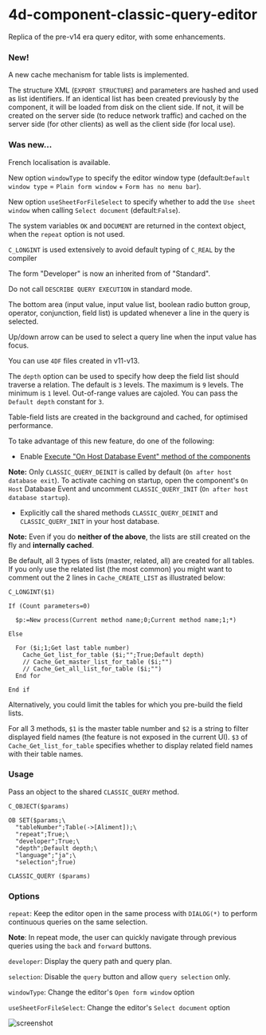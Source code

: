 # 4d-component-classic-query-editor
Replica of the pre-v14 era query editor, with some enhancements.

### New!

A new cache mechanism for table lists is implemented.

The structure XML (``EXPORT STRUCTURE``) and parameters are hashed and used as list identifiers. If an identical list has been created previously by the component, it will be loaded from disk on the client side. If not, it will be created on the server side (to reduce network traffic) and cached on the server side (for other clients) as well as the client side (for local use).

### Was new...

French localisation is available. 

New option ``windowType`` to specify the editor window type (default:``Default window type`` = ``Plain form window`` + ``Form has no menu bar``).  
 
New option ``useSheetForFileSelect`` to specify whether to add the ``Use sheet window`` when calling ``Select document`` (default:``False``).  

The system variables ``OK`` and ``DOCUMENT`` are returned in the context object, when the ``repeat`` option is not used. 

``C_LONGINT`` is used extensively to avoid default typing of ``C_REAL`` by the compiler  

The form "Developer" is now an inherited from of "Standard".

Do not call ``DESCRIBE QUERY EXECUTION`` in standard mode.

The bottom area (input value, input value list, boolean radio button group, operator, conjunction, field list) is updated whenever a line in the query is selected.

Up/down arrow can be used to select a query line when the input value has focus.

You can use ``4DF`` files created in v11-v13.

The ``depth`` option can be used to specify how deep the field list should traverse a relation. The default is ``3`` levels. The maximum is ``9`` levels. The minimum is ``1`` level. Out-of-range values are cajoled. You can pass the ``Default depth`` constant for ``3``.

Table-field lists are created in the background and cached, for optimised performance.

To take advantage of this new feature, do one of the following:

* Enable [Execute "On Host Database Event" method of the components](http://doc.4d.com/4Dv15/4D/15.3/Security-page.300-3162580.en.html)

**Note:** Only ``CLASSIC_QUERY_DEINIT`` is called by default (``On after host database exit``). To activate caching on startup, open the component's ``On Host`` Database Event and uncomment ``CLASSIC_QUERY_INIT`` (``On after host database startup``).

* Explicitly call the shared methods ``CLASSIC_QUERY_DEINIT`` and ``CLASSIC_QUERY_INIT`` in your host database.

**Note:** Even if you do __neither of the above__, the lists are still created on the fly and __internally cached__. 

Be default, all 3 types of lists (master, related, all) are created for all tables. If you only use the related list (the most common) you might want to comment out the 2 lines in ``Cache_CREATE_LIST`` as illustrated below:

```
C_LONGINT($1)

If (Count parameters=0)

  $p:=New process(Current method name;0;Current method name;1;*)

Else 

  For ($i;1;Get last table number)
    Cache_Get_list_for_table ($i;"";True;Default depth)
    // Cache_Get_master_list_for_table ($i;"")
    // Cache_Get_all_list_for_table ($i;"")
  End for 

End if 
```

Alternatively, you could limit the tables for which you pre-build the field lists.

For all 3 methods, ``$1`` is the master table number and ``$2`` is a string to filter displayed field names (the feature is not exposed in the current UI). ``$3`` of ``Cache_Get_list_for_table`` specifies whether to display related field names with their table names.

### Usage

Pass an object to the shared ``CLASSIC_QUERY`` method.

```
C_OBJECT($params)

OB SET($params;\
  "tableNumber";Table(->[Aliment]);\
  "repeat";True;\
  "developer";True;\
  "depth";Default depth;\
  "language";"ja";\
  "selection";True)

CLASSIC_QUERY ($params)
```

### Options

``repeat``: Keep the editor open in the same process with ``DIALOG(*)`` to perform continuous queries on the same selection.

**Note**: In repeat mode, the user can quickly navigate through previous queries using the ``back`` and ``forward`` buttons.

``developer``: Display the query path and query plan.

``selection``: Disable the ``query`` button and allow ``query selection`` only.

``windowType``: Change the editor's ``Open form window`` option  

``useSheetForFileSelect``: Change the editor's ``Select document`` option  

![screenshot](https://cloud.githubusercontent.com/assets/1725068/16935310/3f302074-4d99-11e6-9b9d-9bf171874cc6.png)
